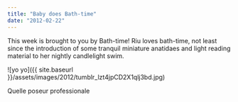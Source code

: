 ```yaml
---
title: "Baby does Bath-time"
date: "2012-02-22"
---
```


This week is brought to you by Bath-time! Riu loves bath-time, not least since the introduction of some tranquil miniature anatidaes and light reading material to her nightly candlelight swim.

![yo yo]({{ site.baseurl }}/assets/images/2012/tumblr_lzt4jpCD2X1qlj3bd.jpg)

Quelle poseur professionale
